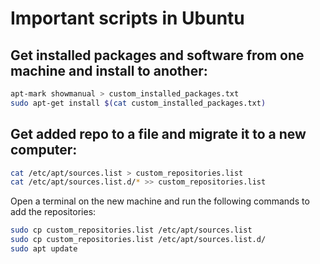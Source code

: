 # Important scripts in Ubuntu

## Get installed packages and software from one machine and install to another:
```bash
apt-mark showmanual > custom_installed_packages.txt
sudo apt-get install $(cat custom_installed_packages.txt)
```

## Get added repo to a file and migrate it to a new computer:
```bash
cat /etc/apt/sources.list > custom_repositories.list
cat /etc/apt/sources.list.d/* >> custom_repositories.list
```

Open a terminal on the new machine and run the following commands to add the repositories:
```bash
sudo cp custom_repositories.list /etc/apt/sources.list
sudo cp custom_repositories.list /etc/apt/sources.list.d/
sudo apt update
```


